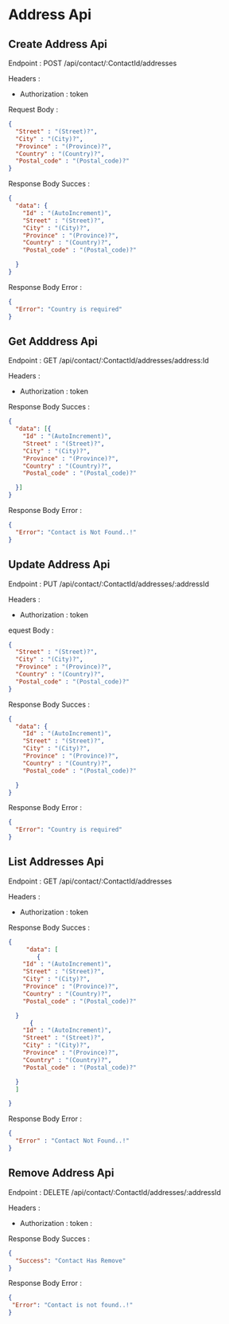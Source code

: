 # Address Api

## Create Address Api
Endpoint : POST /api/contact/:ContactId/addresses

Headers :
- Authorization : token

Request Body :
```json
{
  "Street" : "(Street)?",
  "City" : "(City)?",
  "Province" : "(Province)?",
  "Country" : "(Country)?",
  "Postal_code" : "(Postal_code)?"
}
```

Response Body Succes :
```json
{
  "data": {
    "Id" : "(AutoIncrement)",
    "Street" : "(Street)?",
    "City" : "(City)?",
    "Province" : "(Province)?",
    "Country" : "(Country)?",
    "Postal_code" : "(Postal_code)?"

  }
}
```

Response Body Error :
```json
{
  "Error": "Country is required"
}
```

## Get Adddress Api
Endpoint : GET /api/contact/:ContactId/addresses/address:Id

Headers :
- Authorization : token



Response Body Succes :
```json
{
  "data": [{
    "Id" : "(AutoIncrement)",
    "Street" : "(Street)?",
    "City" : "(City)?",
    "Province" : "(Province)?",
    "Country" : "(Country)?",
    "Postal_code" : "(Postal_code)?"

  }]
}
```

Response Body Error :
```json
{
  "Error": "Contact is Not Found..!"
}
```


## Update Address Api
Endpoint : PUT /api/contact/:ContactId/addresses/:addressId

Headers :
- Authorization : token

equest Body :
```json
{
  "Street" : "(Street)?",
  "City" : "(City)?",
  "Province" : "(Province)?",
  "Country" : "(Country)?",
  "Postal_code" : "(Postal_code)?"
}
```

Response Body Succes :
```json
{
  "data": {
    "Id" : "(AutoIncrement)",
    "Street" : "(Street)?",
    "City" : "(City)?",
    "Province" : "(Province)?",
    "Country" : "(Country)?",
    "Postal_code" : "(Postal_code)?"

  }
}
```

Response Body Error :
```json
{
  "Error": "Country is required"
}
```


## List Addresses Api
Endpoint : GET /api/contact/:ContactId/addresses

Headers :
- Authorization : token



Response Body Succes :
```json
{ 
     "data": [
        {
    "Id" : "(AutoIncrement)",
    "Street" : "(Street)?",
    "City" : "(City)?",
    "Province" : "(Province)?",
    "Country" : "(Country)?",
    "Postal_code" : "(Postal_code)?"

  }
      {
    "Id" : "(AutoIncrement)",
    "Street" : "(Street)?",
    "City" : "(City)?",
    "Province" : "(Province)?",
    "Country" : "(Country)?",
    "Postal_code" : "(Postal_code)?"

  }
  ]

}
```

Response Body Error :
```json
{
  "Error" : "Contact Not Found..!"
}
```


## Remove Address Api
Endpoint : DELETE /api/contact/:ContactId/addresses/:addressId

Headers :
- Authorization : token
:

Response Body Succes :
```json
{
  "Success": "Contact Has Remove"
}
```

Response Body Error :
```json
{
 "Error": "Contact is not found..!"
}
```
